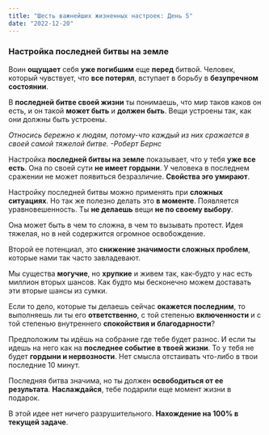 ```yaml
---
title: "Шесть важнейших жизненных настроек: День 5"
date: "2022-12-20"
---
```


### Настройка последней битвы на земле

Воин **ощущает** себя **уже погибшим** еще **перед** битвой. Человек, который чувствует, что **все потерял**, вступает в борьбу в **безупречном состоянии**.

В **последней битве своей жизни** ты понимаешь, что мир таков каков он есть, и он такой **может быть** и **должен быть**. Вещи устроены так, как они должны быть устроены.

_Относись бережно к людям, потому-что каждый из них сражается в своей самой тяжелой битве._
_*-Роберт Бернс*_

Настройка **последней битвы на земле** показывает, что у тебя **уже все есть**. Она по своей сути **не имеет гордыни**. У человека в последнем сражении не может появиться безразличие. **Свойства эго умирают**.

Настройку последней битвы можно применять при **сложных ситуациях**. Но так же полезно делать это **в моменте**. Появляется уравновешенность. Ты **не делаешь** вещи **не по своему выбору**.

Она может быть в чем то сложна, в чем то вызывать протест. Идея тяжелая, но в ней содержится огромное освобождение.

Второй ее потенциал, это **снижение значимости сложных проблем**, которые нами так часто завладевают.

Мы существа **могучие**, но **хрупкие** и живем так, как-будто у нас есть миллион вторых шансов. Как будто мы бесконечно можем доставать эти вторые шансы из сумки.

Если то дело, которые ты делаешь сейчас **окажется последним**, то выполняешь ли ты его **ответственно**, с той степенью **включенности** и с той степенью внутреннего **спокойствия и благодарности**?

Предположим ты идёшь на собрание где тебе будет разнос. И если ты идешь на него как на **последнее событие в твоей жизни**. То у тебя не будет **гордыни и нервозности**. Нет смысла отстаивать что-либо в твои последние 10 минут.

Последняя битва значима, но ты должен **освободиться от ее результата**. **Наслаждайся**, тебе подарили еще момент жизни в подарок.

В этой идее нет ничего разрушительного.
**Нахождение на 100% в текущей задаче**.

